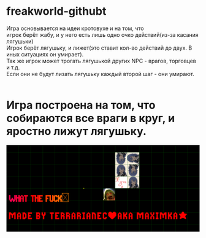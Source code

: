 # freakworld-githubt
Игра основывается на идеи кротовухе и на том, что <br/>
игрок берёт жабу, и у него есть лишь одно очко действий(из-за касания лягушьки)<br/>
Игрок берёт лягушьку, и лижет(это ставит кол-во действий до двух. В иных ситуациях он умирает).<br/>
Так же игрок может трогать лягушькой других NPC - врагов, торговцев и т.д.<br/>
Если они не будут лизать лягушьку каждый второй шаг - они умирают.<br/><br/>
<h1>Игра построена на том, что собираются все враги в круг, и яростно лижут лягушьку.</h1>
<img src="https://raw.githubusercontent.com/Fluiser/freakworld-githubt/main/prev.gif">
